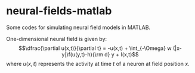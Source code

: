 # neural-fields-matlab
Some codes for simulating neural field models in MATLAB.

One-dimensional neural field is given by:
$$\dfrac{\partial u(x,t)}{\partial t} = -u(x,t) + \int_{-\Omega} w (|x-y|)f(u(y,t)-h){\rm d} y + I(x,t)$$
where  $u(x,t)$ represents the activity at time $t$ of a neuron at field position $x$.


